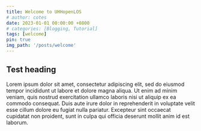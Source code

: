 ```yaml
---
title: Welcome to UHHopenLOS
# author: cotes
date: 2023-01-01 00:00:00 +0800
# categories: [Blogging, Tutorial]
tags: [welcome]
pin: true
img_path: '/posts/welcome'
---
```


## Test heading

Lorem ipsum dolor sit amet, consectetur adipiscing elit, sed do eiusmod tempor incididunt ut labore et dolore magna aliqua. Ut enim ad minim veniam, quis nostrud exercitation ullamco laboris nisi ut aliquip ex ea commodo consequat. Duis aute irure dolor in reprehenderit in voluptate velit esse cillum dolore eu fugiat nulla pariatur. Excepteur sint occaecat cupidatat non proident, sunt in culpa qui officia deserunt mollit anim id est laborum.